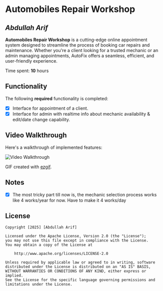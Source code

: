 # Automobiles Repair Workshop

## *Abdullah Arif*

**Automobiles Repair Workshop** is a cutting-edge online appointment system designed to streamline the process of booking car repairs and maintenance. Whether you're a client looking for a trusted mechanic or an admin managing appointments, AutoFix offers a seamless, efficient, and user-friendly experience.

Time spent: **10** hours

## Functionality

The following **required** functionality is completed:

* [x] Interface for appointment of a client.
* [x] Interface for admin with realtime info about mechanic availability & edit/date change capability.

## Video Walkthrough

Here's a walkthrough of implemented features:

<img src='https://s6.ezgif.com/tmp/ezgif-6-9da0df2ae0.gif' title='Video Walkthrough' width='' alt='Video Walkthrough' />

GIF created with [ezgif](https://ezgif.com/maker).

## Notes

* [x] The most tricky part till now is, the mechanic selection process works like 4 works/year for now. Have to make it 4 works/day

## License

    Copyright [2025] [Abdullah Arif]
    
    Licensed under the Apache License, Version 2.0 (the "License");
    you may not use this file except in compliance with the License.
    You may obtain a copy of the License at
    
        http://www.apache.org/licenses/LICENSE-2.0
    
    Unless required by applicable law or agreed to in writing, software
    distributed under the License is distributed on an "AS IS" BASIS,
    WITHOUT WARRANTIES OR CONDITIONS OF ANY KIND, either express or implied.
    See the License for the specific language governing permissions and
    limitations under the License.